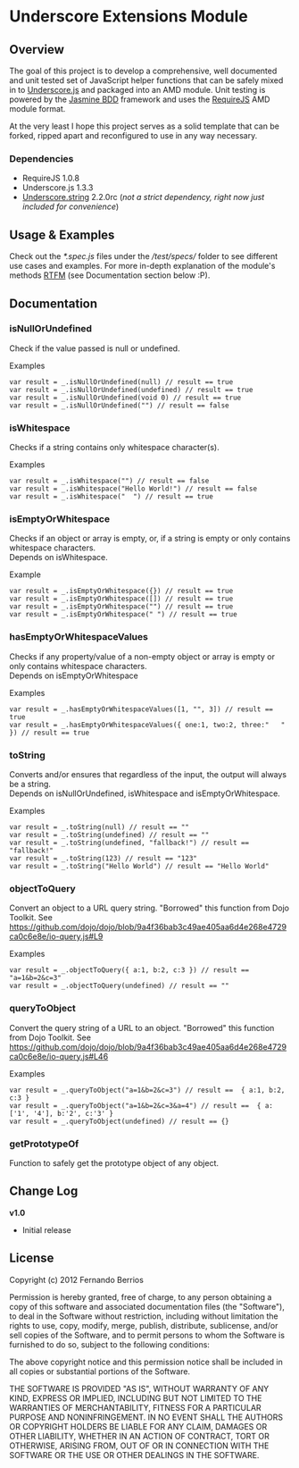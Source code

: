 # Underscore Extensions Module

## Overview

The goal of this project is to develop a comprehensive, well documented and unit tested set of JavaScript helper functions that can be safely mixed in to [Underscore.js](http://underscorejs.org/) and packaged into an AMD module. Unit testing is powered by the [Jasmine BDD](http://pivotal.github.com/jasmine/) framework and uses the [RequireJS](http://requirejs.org/) AMD module format.

At the very least I hope this project serves as a solid template that can be forked, ripped apart and reconfigured to use in any way necessary.

### Dependencies

- RequireJS 1.0.8
- Underscore.js 1.3.3
- [Underscore.string](http://epeli.github.com/underscore.string/) 2.2.0rc (*not a strict dependency, right now just included for convenience*)

## Usage & Examples

Check out the _*.spec.js_ files under the _/test/specs/_ folder to see different use cases and examples. For more in-depth explanation of the module's methods [RTFM](http://en.wikipedia.org/wiki/RTFM) (see Documentation section below :P).

## Documentation


### isNullOrUndefined
<p>Check if the value passed is null or undefined.</p>

<p>Examples</p>

<pre><code>var result = _.isNullOrUndefined(null) // result == true
var result = _.isNullOrUndefined(undefined) // result == true
var result = _.isNullOrUndefined(void 0) // result == true
var result = _.isNullOrUndefined("") // result == false
</code></pre>



### isWhitespace
<p>Checks if a string contains only whitespace character(s).</p>

<p>Examples</p>

<pre><code>var result = _.isWhitespace("") // result == false
var result = _.isWhitespace("Hello World!") // result == false
var result = _.isWhitespace("  ") // result == true
</code></pre>



### isEmptyOrWhitespace
<p>Checks if an object or array is empty, or, if a string is empty or only contains whitespace characters.<br />Depends on isWhitespace.</p>

<p>Example</p>

<pre><code>var result = _.isEmptyOrWhitespace({}) // result == true
var result = _.isEmptyOrWhitespace([]) // result == true
var result = _.isEmptyOrWhitespace("") // result == true
var result = _.isEmptyOrWhitespace(" ") // result == true
</code></pre>



### hasEmptyOrWhitespaceValues
<p>Checks if any property/value of a non-empty object or array is empty or only contains whitespace characters.<br />Depends on isEmptyOrWhitespace</p>

<p>Examples</p>

<pre><code>var result = _.hasEmptyOrWhitespaceValues([1, "", 3]) // result == true
var result = _.hasEmptyOrWhitespaceValues({ one:1, two:2, three:"   " }) // result == true
</code></pre>



### toString
<p>Converts and/or ensures that regardless of the input, the output will always be a string.<br />Depends on isNullOrUndefined, isWhitespace and isEmptyOrWhitespace.</p>

<p>Examples</p>

<pre><code>var result = _.toString(null) // result == ""
var result = _.toString(undefined) // result == ""
var result = _.toString(undefined, "fallback!") // result == "fallback!"
var result = _.toString(123) // result == "123"
var result = _.toString("Hello World") // result == "Hello World"
</code></pre>



### objectToQuery
<p>Convert an object to a URL query string. "Borrowed" this function from Dojo Toolkit. See <a href='https://github.com/dojo/dojo/blob/9a4f36bab3c49ae405aa6d4e268e4729ca0c6e8e/io-query.js#L9'>https://github.com/dojo/dojo/blob/9a4f36bab3c49ae405aa6d4e268e4729ca0c6e8e/io-query.js#L9</a></p>

<p>Examples</p>

<pre><code>var result = _.objectToQuery({ a:1, b:2, c:3 }) // result == "a=1&amp;b=2&amp;c=3"
var result = _.objectToQuery(undefined) // result == ""
</code></pre>



### queryToObject
<p>Convert the query string of a URL to an object. "Borrowed" this function from Dojo Toolkit. See <a href='https://github.com/dojo/dojo/blob/9a4f36bab3c49ae405aa6d4e268e4729ca0c6e8e/io-query.js#L46'>https://github.com/dojo/dojo/blob/9a4f36bab3c49ae405aa6d4e268e4729ca0c6e8e/io-query.js#L46</a></p>

<p>Examples</p>

<pre><code>var result = _.queryToObject("a=1&amp;b=2&amp;c=3") // result ==  { a:1, b:2, c:3 }
var result = _.queryToObject("a=1&amp;b=2&amp;c=3&amp;a=4") // result ==  { a: ['1', '4'], b:'2', c:'3' }
var result = _.queryToObject(undefined) // result == {}
</code></pre>



### getPrototypeOf
<p>Function to safely get the prototype object of any object.</p>





## Change Log

__v1.0__

* Initial release

## License

Copyright (c) 2012 Fernando Berrios

Permission is hereby granted, free of charge, to any person obtaining a copy of this software and associated documentation files (the "Software"), to deal in the Software without restriction, including without limitation the rights to use, copy, modify, merge, publish, distribute, sublicense, and/or sell copies of the Software, and to permit persons to whom the Software is furnished to do so, subject to the following conditions:

The above copyright notice and this permission notice shall be included in all copies or substantial portions of the Software.

THE SOFTWARE IS PROVIDED "AS IS", WITHOUT WARRANTY OF ANY KIND, EXPRESS OR IMPLIED, INCLUDING BUT NOT LIMITED TO THE WARRANTIES OF MERCHANTABILITY, FITNESS FOR A PARTICULAR PURPOSE AND NONINFRINGEMENT. IN NO EVENT SHALL THE AUTHORS OR COPYRIGHT HOLDERS BE LIABLE FOR ANY CLAIM, DAMAGES OR OTHER LIABILITY, WHETHER IN AN ACTION OF CONTRACT, TORT OR OTHERWISE, ARISING FROM, OUT OF OR IN CONNECTION WITH THE SOFTWARE OR THE USE OR OTHER DEALINGS IN THE SOFTWARE.
